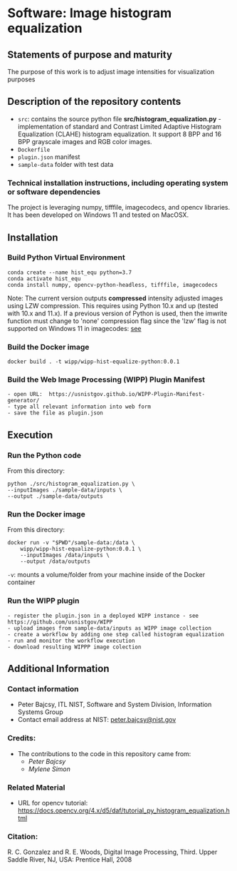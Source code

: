 
# Software: Image histogram equalization  

##  Statements of purpose and maturity
The purpose of this work is to adjust image intensities for visualization purposes

  
##  Description of the repository contents

- `src`: contains the source python file
    **src/histogram_equalization.py** - implementation of standard and 
    Contrast Limited Adaptive Histogram Equalization (CLAHE) histogram equalization. 
    It support 8 BPP and 16 BPP grayscale images and RGB color images.
- `Dockerfile`
- `plugin.json` manifest
- `sample-data` folder with test data

###   Technical installation instructions, including operating system or software dependencies

The project is leveraging numpy, tifffile, imagecodecs, and opencv libraries. 
It has been developed on Windows 11 and tested on MacOSX.

## Installation

### Build Python Virtual Environment 
```
conda create --name hist_equ python=3.7
conda activate hist_equ 
conda install numpy, opencv-python-headless, tifffile, imagecodecs
```
Note: The current version outputs **compressed** intensity adjusted images using LZW compression. 
This requires using Python 10.x and up 
(tested with  10.x and 11.x). If a previous version of Python is used, then the imwrite function must change to 'none' compression flag
since the 'lzw' flag is not supported on Windows 11 in imagecodes: 
 [see](https://github.com/cgohlke/imagecodecs/blob/f38d0d4e5db1d08d92742a5d899325fc7c7b56e7/imagecodecs/_imcd.pyx#L854-L856) 
 
### Build the Docker image
```
docker build . -t wipp/wipp-hist-equalize-python:0.0.1
```

### Build the Web Image Processing (WIPP) Plugin Manifest
	- open URL:  https://usnistgov.github.io/WIPP-Plugin-Manifest-generator/
	- type all relevant information into web form
	- save the file as plugin.json
	
## Execution

### Run the Python code

From this directory:
```
python ./src/histogram_equalization.py \
--inputImages ./sample-data/inputs \
--output ./sample-data/outputs
```

### Run the Docker image
From this directory:
```
docker run -v "$PWD"/sample-data:/data \
	wipp/wipp-hist-equalize-python:0.0.1 \
	--inputImages /data/inputs \
	--output /data/outputs
```
`-v`: mounts a volume/folder from your machine inside of the Docker container

### Run the WIPP plugin
	- register the plugin.json in a deployed WIPP instance - see https://github.com/usnistgov/WIPP
	- upload images from sample-data/inputs as WIPP image collection
	- create a workflow by adding one step called histogram equalization
	- run and monitor the workflow execution
	- download resulting WIPPP image colection

## Additional Information

###    Contact information
-   Peter Bajcsy, ITL NIST, Software and System Division, Information Systems Group
-   Contact email address at NIST: peter.bajcsy@nist.gov

###    Credits: 
- The contributions to the code in this repository came from:
    - *Peter Bajcsy*
    - *Mylene Simon*
 
###    Related Material
-    URL for opencv tutorial: https://docs.opencv.org/4.x/d5/daf/tutorial_py_histogram_equalization.html

[comment]: # ( References to user guides if stored outside of GitHub)

###    Citation: 
R. C. Gonzalez and R. E. Woods, Digital Image Processing, Third. Upper Saddle River, NJ, USA: Prentice Hall, 2008

[comment]: # ( References to any included non-public domain software modules, and additional license language if needed, e.g. BSD, GPL, or MIT)


